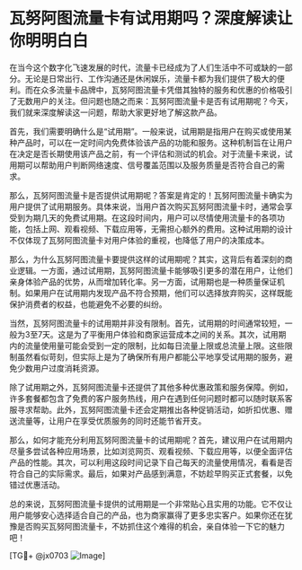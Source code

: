 # 瓦努阿图流量卡有试用期吗？深度解读让你明明白白

在当今这个数字化飞速发展的时代，流量卡已经成为了人们生活中不可或缺的一部分。无论是日常出行、工作沟通还是休闲娱乐，流量卡都为我们提供了极大的便利。而在众多流量卡品牌中，瓦努阿图流量卡凭借其独特的服务和优惠的价格吸引了无数用户的关注。但问题也随之而来：瓦努阿图流量卡是否有试用期呢？今天，我们就来深度解读这一问题，帮助大家更好地了解这款产品。

首先，我们需要明确什么是“试用期”。一般来说，试用期是指用户在购买或使用某种产品时，可以在一定时间内免费体验该产品的功能和服务。这种机制旨在让用户在决定是否长期使用该产品之前，有一个评估和测试的机会。对于流量卡来说，试用期可以帮助用户判断网络速度、信号覆盖范围以及服务质量是否符合自己的需求。

那么，瓦努阿图流量卡是否提供试用期呢？答案是肯定的！瓦努阿图流量卡确实为用户提供了试用期服务。具体来说，当用户首次购买瓦努阿图流量卡时，通常会享受到为期几天的免费试用期。在这段时间内，用户可以尽情使用流量卡的各项功能，包括上网、观看视频、下载应用等，无需担心额外的费用。这种试用期的设计不仅体现了瓦努阿图流量卡对用户体验的重视，也降低了用户的决策成本。

那么，为什么瓦努阿图流量卡要提供这样的试用期呢？其实，这背后有着深刻的商业逻辑。一方面，通过试用期，瓦努阿图流量卡能够吸引更多的潜在用户，让他们亲身体验产品的优势，从而增加转化率。另一方面，试用期也是一种质量保证机制。如果用户在试用期内发现产品不符合预期，他们可以选择放弃购买，这样既能保护消费者的权益，也能避免不必要的纠纷。

当然，瓦努阿图流量卡的试用期并非没有限制。首先，试用期的时间通常较短，一般为3至7天。这是为了平衡用户体验和商家运营成本之间的关系。其次，试用期内的流量使用量可能会受到一定的限制，比如每日流量上限或总流量上限。这些限制虽然看似苛刻，但实际上是为了确保所有用户都能公平地享受试用期的服务，避免少数用户过度消耗资源。

除了试用期之外，瓦努阿图流量卡还提供了其他多种优惠政策和服务保障。例如，许多套餐都包含了免费的客户服务热线，用户在遇到任何问题时都可以随时联系客服寻求帮助。此外，瓦努阿图流量卡还会定期推出各种促销活动，如折扣优惠、赠送流量等，让用户在享受优质服务的同时还能节省开支。

那么，如何才能充分利用瓦努阿图流量卡的试用期呢？首先，建议用户在试用期内尽量多尝试各种应用场景，比如浏览网页、观看视频、下载应用等，以便全面评估产品的性能。其次，可以利用这段时间记录下自己每天的流量使用情况，看看是否符合自己的实际需求。最后，如果对产品感到满意，不妨趁早购买正式套餐，以免错过优惠活动。

总的来说，瓦努阿图流量卡提供的试用期是一个非常贴心且实用的功能。它不仅让用户能够安心选择适合自己的产品，也为商家赢得了更多忠实客户。如果你还在犹豫是否购买瓦努阿图流量卡，不妨抓住这个难得的机会，亲自体验一下它的魅力吧！

[TG💪+ @jx0703 ![Image](https://github.com/user-attachments/assets/dbca1d08-cadb-493c-b0ec-ad6f7a83f270)]